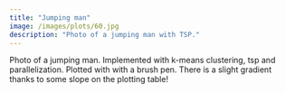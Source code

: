 ```yaml
---
title: "Jumping man"
image: /images/plots/60.jpg
description: "Photo of a jumping man with TSP."
---
```


Photo of a jumping man. Implemented with k-means clustering, tsp and parallelization. Plotted with with a brush pen. There is a slight gradient thanks to some slope on the plotting table!
